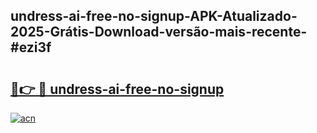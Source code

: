 ## undress-ai-free-no-signup-APK-Atualizado-2025-Grátis-Download-versão-mais-recente-#ezi3f

# <h2><a href="https://ainizakaria.my?title=undress-ai-free-no-signup&ref=20M">🔗👉 🔴 undress-ai-free-no-signup</a></h2>

[![acn](https://github.com/user-attachments/assets/0f9c940e-d8b0-45ae-aac7-cd30a18b3e1c)](https://ainizakaria.my?title=undress-ai-free-no-signup&ref=20M)

